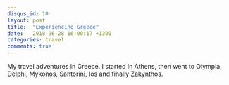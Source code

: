 ```yaml
---
disqus_id: 10
layout: post
title:  "Experiencing Greece"
date:   2018-06-28 16:00:17 +1300
categories: travel
comments: true
---
```


My travel adventures in Greece.
I started in Athens, then went to Olympia, Delphi, Mykonos, Santorini, Ios and finally Zakynthos.
